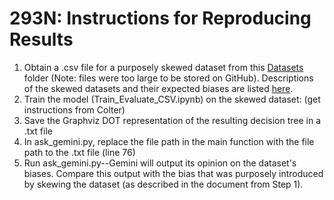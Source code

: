 # 293N: Instructions for Reproducing Results

1. Obtain a .csv file for a purposely skewed dataset from this [Datasets]([url](https://drive.google.com/drive/u/0/folders/1pguyQTppb_Tkx7trTBFLIMRQpi-62t51)) folder (Note: files were too large to be stored on GitHub). Descriptions of the skewed datasets and their expected biases are listed [here]([url](https://docs.google.com/document/d/1yiwdD8YjEYpeizg4z381aw-lVW_s7Haqur7X7dgoRc8/edit?tab=t.0)). 
2. Train the model (Train_Evaluate_CSV.ipynb) on the skewed dataset: (get instructions from Colter)
3. Save the Graphviz DOT representation of the resulting decision tree in a .txt file
4. In ask_gemini.py, replace the file path in the main function with the file path to the .txt file (line 76)
5. Run ask_gemini.py--Gemini will output its opinion on the dataset's biases. Compare this output with the bias that was purposely introduced by skewing the dataset (as described in the document from Step 1). 
